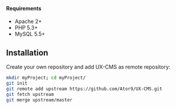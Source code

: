 #### Requirements
* Apache 2+
* PHP 5.3+
* MySQL 5.5+

## Installation
Create your own repository and add UX-CMS as remote repository:
```sh
mkdir myProject; cd myProject/
git init
git remote add upstream https://github.com/Ator9/UX-CMS.git
git fetch upstream
git merge upstream/master
```
